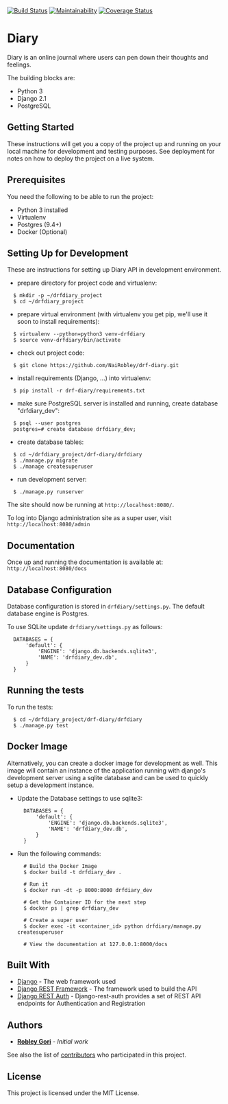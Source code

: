 [![Build Status](https://travis-ci.org/NaiRobley/drf-diary.svg?branch=master)](https://travis-ci.org/NaiRobley/drf-diary)  [![Maintainability](https://api.codeclimate.com/v1/badges/06c3c3319e917da59cbc/maintainability)](https://codeclimate.com/github/NaiRobley/drf-diary/maintainability)  [![Coverage Status](https://coveralls.io/repos/github/NaiRobley/drf-diary/badge.png?branch=master)](https://coveralls.io/github/NaiRobley/drf-diary?branch=master)

# Diary

Diary is an online journal where users can pen down their thoughts and feelings. 

The building blocks are:

* Python 3
* Django 2.1
* PostgreSQL

## Getting Started

These instructions will get you a copy of the project up and running on your local machine for development and testing purposes. See deployment for notes on how to deploy the project on a live system.

## Prerequisites

You need the following to be able to run the project:
* Python 3 installed
* Virtualenv
* Postgres (9.4+)
* Docker (Optional)

## Setting Up for Development

These are instructions for setting up Diary API in development environment.

* prepare directory for project code and virtualenv:
```
  $ mkdir -p ~/drfdiary_project
  $ cd ~/drfdiary_project
```

* prepare virtual environment
  (with virtualenv you get pip, we'll use it soon to install requirements):
```
  $ virtualenv --python=python3 venv-drfdiary
  $ source venv-drfdiary/bin/activate
```

* check out project code:
```
  $ git clone https://github.com/NaiRobley/drf-diary.git
```

* install requirements (Django, ...) into virtualenv:
```
  $ pip install -r drf-diary/requirements.txt
```

* make sure PostgreSQL server is installed and running, create
  database "drfdiary_dev":
```
  $ psql --user postgres
  postgres=# create database drfdiary_dev;
```

* create database tables:
```
  $ cd ~/drfdiary_project/drf-diary/drfdiary
  $ ./manage.py migrate
  $ ./manage createsuperuser
```

* run development server:
```
  $ ./manage.py runserver
```

The site should now be running at `http://localhost:8080/`.

To log into Django administration site as a super user,
visit `http://localhost:8080/admin`

## Documentation

Once up and running the documentation is available at: `http://localhost:8080/docs`

## Database Configuration

Database configuration is stored in `drfdiary/settings.py`.
The default database engine is Postgres. 

To use SQLite update `drfdiary/settings.py` as follows:

```
  DATABASES = {
      'default': {
          'ENGINE': 'django.db.backends.sqlite3',
          'NAME': 'drfdiary_dev.db',
      }
  }
```


## Running the tests

To run the tests:

```
  $ cd ~/drfdiary_project/drf-diary/drfdiary
  $ ./manage.py test
```

## Docker Image

Alternatively, you can create a docker image for development as well. This image will contain an instance of the application running with django's development server using a sqlite database and can be used to quickly setup a development instance.

* Update the Database settings to use sqlite3:
  ```
    DATABASES = {
        'default': {
            'ENGINE': 'django.db.backends.sqlite3',
            'NAME': 'drfdiary_dev.db',
        }
    }
  ```

* Run the following commands:
  ```
    # Build the Docker Image
    $ docker build -t drfdiary_dev .

    # Run it
    $ docker run -dt -p 8000:8000 drfdiary_dev
    
    # Get the Container ID for the next step
    $ docker ps | grep drfdiary_dev

    # Create a super user
    $ docker exec -it <container_id> python drfdiary/manage.py createsuperuser

    # View the documentation at 127.0.0.1:8000/docs 
  ```

## Built With

* [Django](https://www.djangoproject.com/) - The web framework used
* [Django REST Framework](http://www.django-rest-framework.org/) - The framework used to build the API
* [Django REST Auth](https://django-rest-auth.readthedocs.io/en/latest/) - Django-rest-auth provides a set of REST API endpoints for Authentication and Registration

## Authors

* **[Robley Gori](https://github.com/NaiRobley)** - *Initial work*

See also the list of [contributors](https://github.com/NaiRobley/drf-diary/contributors) who participated in this project.

## License

This project is licensed under the MIT License.
